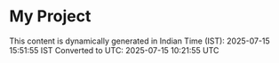# My Project

This content is dynamically generated in Indian Time (IST): 2025-07-15 15:51:55 IST
Converted to UTC: 2025-07-15 10:21:55 UTC

